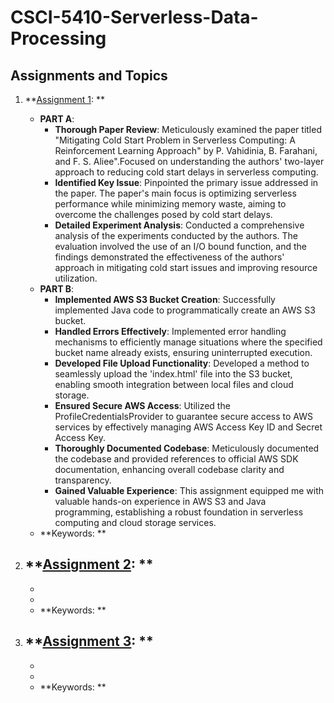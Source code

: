 # CSCI-5410-Serverless-Data-Processing

## Assignments and Topics

1. **[Assignment 1](): **
   - **PART A**:
      - **Thorough Paper Review**: Meticulously examined the paper titled "Mitigating Cold Start Problem in Serverless Computing: A Reinforcement Learning Approach" by P. Vahidinia, B. Farahani, and F. S. Aliee".Focused on understanding the authors' two-layer approach to reducing cold start delays in serverless computing.
      - **Identified Key Issue**: Pinpointed the primary issue addressed in the paper. The paper's main focus is optimizing serverless performance while minimizing memory waste, aiming to overcome the challenges posed by cold start delays.
      - **Detailed Experiment Analysis**: Conducted a comprehensive analysis of the experiments conducted by the authors. The evaluation involved the use of an I/O bound function, and the findings demonstrated the effectiveness of the authors' approach in mitigating cold start issues and improving resource utilization.
   - **PART B**:
      - **Implemented AWS S3 Bucket Creation**: Successfully implemented Java code to programmatically create an AWS S3 bucket.
      - **Handled Errors Effectively**: Implemented error handling mechanisms to efficiently manage situations where the specified bucket name already exists, ensuring uninterrupted execution.
      - **Developed File Upload Functionality**: Developed a method to seamlessly upload the 'index.html' file into the S3 bucket, enabling smooth integration between local files and cloud storage.
      - **Ensured Secure AWS Access**: Utilized the ProfileCredentialsProvider to guarantee secure access to AWS services by effectively managing AWS Access Key ID and Secret Access Key.
      - **Thoroughly Documented Codebase**: Meticulously documented the codebase and provided references to official AWS SDK documentation, enhancing overall codebase clarity and transparency.
      - **Gained Valuable Experience**: This assignment equipped me with valuable hands-on experience in AWS S3 and Java programming, establishing a robust foundation in serverless computing and cloud storage services.
   - **Keywords: **

2. **[Assignment 2](): **
   - 
   - 
   - 
   - **Keywords: **

3. **[Assignment 3](): **
   - 
   - 
   - 
   - **Keywords: **
